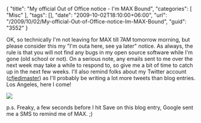 {
	"title": "My official Out of Office notice - I'm MAX Bound",
	"categories": [
		"Misc"
	],
	"tags": [],
	"date": "2009-10-02T18:10:00+06:00",
	"url": "/2009/10/02/My-official-Out-of-Office-notice-Im-MAX-Bound",
	"guid": "3552"
}

OK, so technically I'm not leaving for MAX till 7AM tomorrow morning, but please consider this my "I'm outa here, see ya later" notice. As always, the rule is that you will not find any bugs in my open source software while I'm gone (old school or not). On a serious note, any emails sent to me over the next week may take a while to respond to, so give me a bit of time to catch up in the next few weeks. I'll also remind folks about my Twitter account (<a href="http://twitter.com/cfjedimaster">cfjedimaster</a>) as I'll probably be writing a lot more tweets than blog entries. Los Angeles, here I come!

<img src="http://static.raymondcamden.com/images/IMG_0406.JPG" />

p.s. Freaky, a few seconds before I hit Save on this blog entry, Google sent me a SMS to remind me of MAX. ;)